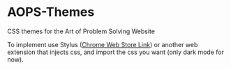 # AOPS-Themes
CSS themes for the Art of Problem Solving Website

To implement use Stylus (<a href="https://chrome.google.com/webstore/detail/stylus/clngdbkpkpeebahjckkjfobafhncgmne?hl=en">Chrome Web Store Link</a>) or another web extension that injects css, and import the css you want (only dark mode for now).
